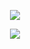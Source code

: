 <p align="center">
    <a href="https://github.com/Visual9999">
        <img src="https://lanyard-profile-readme.vercel.app/api/977274144204939304?bg=0d1117&borderRadius="/>
    </a>
</p>

<p align="center">
	<tr>
		<td align="center" style="padding=0;width=50%;">
			<img src="https://github-readme-stats.vercel.app/api/?username=visual9999&title_color=8A2BE2&text_color=e2e2e2&show_icons=true&bg_color=00000000&hide_border=true&icon_color=8A2BE2&hide_title=true&count_private=true&include_all_commits=true&enable_animations=true" />
		</td>
	</tr>
</p>
